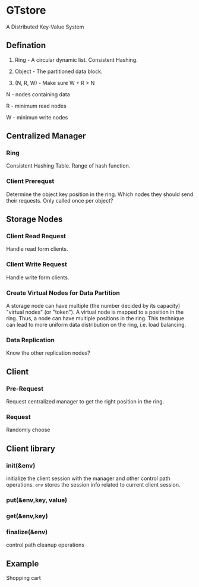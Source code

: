 # GTstore
A Distributed Key-Value System


## Defination
1. Ring - A circular dynamic list. Consistent Hashing.

2. Object - The partitioned data block.

3. (N, R, W) - Make sure W + R > N

N - nodes containing data

R - minimum read nodes

W - minimun write nodes


## Centralized Manager
### Ring
Consistent Hashing Table.
Range of hash function.

### Client Prerequst
Determine the object key position in the ring. Which nodes they should send their requests. Only called once per object?


## Storage Nodes
### Client Read Request
Handle read form clients.

### Client Write Request
Handle write form clients.

### Create Virtual Nodes for Data Partition
A storage node can have multiple (the number decided by its capacity) "virtual nodes" (or "token"). A virtual node is mapped to a position in the ring. Thus, a node can have multiple positions in the ring. This technique can lead to more uniform data distribution on the ring, i.e. load balancing.

### Data Replication
Know the other replication nodes?


## Client
### Pre-Request
Request centralized manager to get the right position in the ring.

### Request
Randomly choose


## Client library
### init(&env) 
initialize the client session with the manager and other control path operations. `env` stores the session info related to current client session.

### put(&env,key, value)
### get(&env,key)
### finalize(&env) 
control path cleanup operations

## Example
Shopping cart
